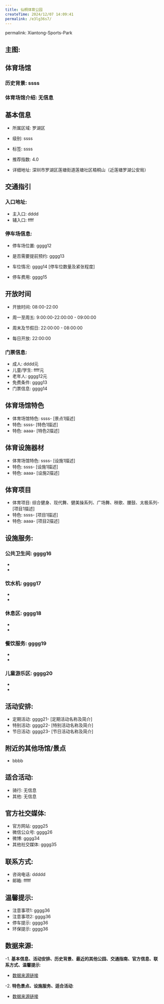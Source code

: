 ```yaml
---
title: 仙桐体育公园
createTime: 2024/12/07 14:09:41
permalink: /e3lg36s7/
---
```

permalink: Xiantong-Sports-Park
## 主图:
<ImageCard
image="https://www.sztyzx.com.cn/public/uploads/images/20240326/2f25e8521cf7b0a61acfd3518543449f.png"
title= "仙桐体育公园"
description= "ssss"
date="2024/12/07"
href="/"
author="sunshang-hl"
/>
## 体育场馆
### 历史背景: ssss
### 体育场馆介绍: 无信息
## 基本信息

- 所属区域: 罗湖区

- 级别: ssss

- 标签: ssss

- 推荐指数: 4.0

- 详细地址: 深圳市罗湖区莲塘街道莲塘社区梧桐山（近莲塘罗湖公安局）

## 交通指引

### 入口地址:
- 主入口: dddd
- 辅入口: ffff
### 停车场信息:
- 停车场位置: gggg12

- 是否需要提前预约: gggg13

- 车位情况: gggg14 [停车位数量及紧张程度]

- 停车费用: gggg15

## 开放时间
- 开放时间: 08:00-22:00

- 周一至周五: 9:00:00-22:00:00 - 09:00:00
- 周末及节假日: 22:00:00 - 08:00:00
- 每日开放: 22:00:00

### 门票信息:
- 成人: dddd元
- 儿童/学生: ffff元
- 老年人: gggg12元
- 免费条件: gggg13
- 门票信息: gggg14
## 体育场馆特色
- 体育场馆特色: ssss- [景点1描述]
- 特色: ssss- [特色1描述]
- 特色: aaaa- [特色2描述]
## 体育设施器材
- 体育场馆特色: ssss- [设施1描述]
- 特色: ssss- [设施1描述]
- 特色: aaaa- [设施2描述]
## 体育项目
- 体育项目: 综合健身、现代舞、健美操系列、广场舞、秧歌、腰鼓、太极系列- [项目1描述]
- 特色: ssss- [项目1描述]
- 特色: aaaa- [项目2描述]
## 设施服务:
### 公共卫生间: gggg16
- 
- 
### 饮水机: gggg17
- 
- 
### 休息区: gggg18
- 
- 
### 餐饮服务: gggg19
- 
- 
### 儿童游乐区: gggg20
- 
- 
## 活动安排:
- 定期活动: gggg21- [定期活动名称及简介]
- 特别活动: gggg22- [特别活动名称及简介]
- 节日活动: gggg23- [节日活动名称及简介]
## 附近的其他场馆/景点
- bbbb

## 适合活动:
- 骑行: 无信息
- 其他: 无信息

## 官方社交媒体:
- 官方网站: gggg25
- 微信公众号: gggg26
- 微博: gggg34
- 其他社交媒体: gggg35

## 联系方式:
- 咨询电话: ddddd 
- 邮箱: fffff

## 温馨提示:
- 注意事项1: gggg36
- 注意事项2: gggg36
- 停车提示: gggg36
- 环保提示: gggg36

## 数据来源:
-1. **基本信息、活动安排、历史背景、最近的其他公园、交通指南、官方信息、联系方式、温馨提示**:
- [数据来源链接](http://wtl.sz.gov.cn/ggfw/tyl/zytycgylb/index.html)

-2. **特色景点、设施服务、适合活动**:
- [数据来源链接](http://wtl.sz.gov.cn/ggfw/tyl/zytycgylb/index.html)

